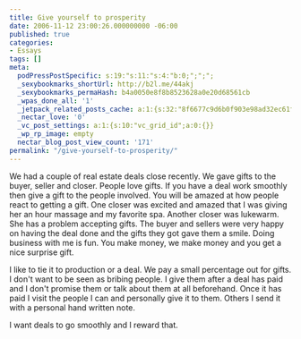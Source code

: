 ```yaml
---
title: Give yourself to prosperity
date: 2006-11-12 23:00:26.000000000 -06:00
published: true
categories:
- Essays
tags: []
meta:
  podPressPostSpecific: s:19:"s:11:"s:4:"b:0;";";";
  _sexybookmarks_shortUrl: http://b2l.me/44akj
  _sexybookmarks_permaHash: b4a0050e8f8b8523628a0e20d68561cb
  _wpas_done_all: '1'
  _jetpack_related_posts_cache: a:1:{s:32:"8f6677c9d6b0f903e98ad32ec61f8deb";a:2:{s:7:"expires";i:1457916825;s:7:"payload";a:3:{i:0;a:1:{s:2:"id";i:1399;}i:1;a:1:{s:2:"id";i:2078;}i:2;a:1:{s:2:"id";i:4873;}}}}
  _nectar_love: '0'
  _vc_post_settings: a:1:{s:10:"vc_grid_id";a:0:{}}
  _wp_rp_image: empty
  nectar_blog_post_view_count: '171'
permalink: "/give-yourself-to-prosperity/"
---
```

<p>We had a couple of real estate deals close recently.  We gave gifts to the buyer, seller and closer.  People love gifts.  If you have a deal work smoothly then give a gift to the people involved.  You will be amazed at how people react to getting a gift.  One closer was excited and amazed that I was giving her an hour massage and my favorite spa.  Another closer was lukewarm.  She has a problem accepting gifts.  The buyer and sellers were very happy on having the deal done and the gifts they got gave them a smile.  Doing business with me is fun.  You make money, we make money and you get a nice surprise gift.</p>
<p>I like to tie it to production or a deal.  We pay a small percentage out for gifts.  I don't want to be seen as bribing people.  I give them after a deal has paid and I don't promise them or talk about them at all beforehand.  Once it has paid I visit the people I can and personally give it to them.  Others I send it with a personal hand written note.</p>
<p>I want deals to go smoothly and I reward that.</p>
